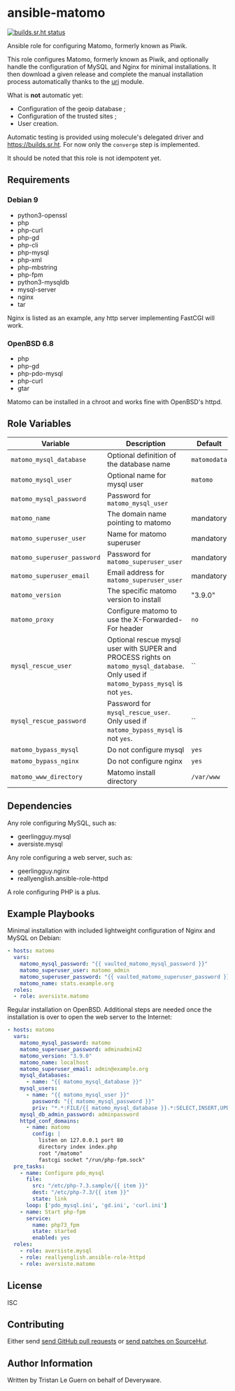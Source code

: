 # ansible-matomo

[![builds.sr.ht status](https://builds.sr.ht/~tleguern/ansible-matomo.svg)](https://builds.sr.ht/~tleguern/ansible-matomo?)

Ansible role for configuring Matomo, formerly known as Piwik.

This role configures Matomo, formerly known as Piwik, and optionally handle the configuration of MySQL and Nginx for minimal installations.
It then download a given release and complete the manual installation process automatically thanks to the [uri](https://docs.ansible.com/ansible/latest/collections/ansible/builtin/uri_module.html) module.

What is **not** automatic yet:

- Configuration of the geoip database ;
- Configuration of the trusted sites ;
- User creation.

Automatic testing is provided using molecule's delegated driver and https://builds.sr.ht.
For now only the `converge` step is implemented.

It should be noted that this role is not idempotent yet.

## Requirements

### Debian 9

- python3-openssl
- php
- php-curl
- php-gd
- php-cli
- php-mysql
- php-xml
- php-mbstring
- php-fpm
- python3-mysqldb
- mysql-server
- nginx
- tar

Nginx is listed as an example, any http server implementing FastCGI will work.

### OpenBSD 6.8

- php
- php-gd
- php-pdo-mysql
- php-curl
- gtar

Matomo can be installed in a chroot and works fine with OpenBSD's httpd.

## Role Variables

| Variable | Description | Default |
|----------|-------------|---------|
| `matomo_mysql_database` | Optional definition of the database name | `matomodata` |
| `matomo_mysql_user` | Optional name for mysql user | `matomo` |
| `matomo_mysql_password` | Password for `matomo_mysql_user` | |
| `matomo_name` | The domain name pointing to matomo | mandatory |
| `matomo_superuser_user` | Name for matomo superuser | mandatory |
| `matomo_superuser_password` | Password for `matomo_superuser_user` | mandatory |
| `matomo_superuser_email` | Email address for `matomo_superuser_user` | mandatory |
| `matomo_version` | The specific matomo version to install | "3.9.0" |
| `matomo_proxy` | Configure matomo to use the X-Forwarded-For header | `no` |
| `mysql_rescue_user` | Optional rescue mysql user with SUPER and PROCESS rights on `matomo_mysql_database`. Only used if `matomo_bypass_mysql` is not `yes`. | `` |
| `mysql_rescue_password` | Password for `mysql_rescue_user`. Only used if `matomo_bypass_mysql` is not `yes`. | `` |
| `matomo_bypass_mysql` | Do not configure mysql | `yes` |
| `matomo_bypass_nginx` | Do not configure nginx | `yes` |
| `matomo_www_directory` | Matomo install directory | `/var/www` |

## Dependencies

Any role configuring MySQL, such as:

- geerlingguy.mysql
- aversiste.mysql

Any role configuring a web server, such as:

- geerlingguy.nginx
- reallyenglish.ansible-role-httpd

A role configuring PHP is a plus.

## Example Playbooks

Minimal installation with included lightweight configuration of Nginx and MySQL on Debian:

```yml
- hosts: matomo
  vars:
    matomo_mysql_password: "{{ vaulted_matomo_mysql_password }}"
    matomo_superuser_user: matomo_admin
    matomo_superuser_password: "{{ vaulted_matomo_superuser_password }}"
    matomo_name: stats.example.org
  roles:
  - role: aversiste.matomo
```

Regular installation on OpenBSD. Additional steps are needed once the installation is over to open the web server to the Internet:

```yml
- hosts: matomo
  vars:
    matomo_mysql_password: matomo
    matomo_superuser_password: adminadmin42
    matomo_version: "3.9.0"
    matomo_name: localhost
    matomo_superuser_email: admin@example.org
    mysql_databases:
      - name: "{{ matomo_mysql_database }}"
    mysql_users:
      - name: "{{ matomo_mysql_user }}"
        password: "{{ matomo_mysql_password }}"
        priv: "*.*:FILE/{{ matomo_mysql_database }}.*:SELECT,INSERT,UPDATE,DELETE,CREATE,DROP,ALTER,CREATE\ TEMPORARY\ TABLES,LOCK\ TABLES"
    mysql_db_admin_password: adminpassword
    httpd_conf_domains:
      - name: matomo
        config: |
          listen on 127.0.0.1 port 80
          directory index index.php
          root "/matomo"
          fastcgi socket "/run/php-fpm.sock"
  pre_tasks:
    - name: Configure pdo_mysql
      file:
        src: "/etc/php-7.3.sample/{{ item }}"
        dest: "/etc/php-7.3/{{ item }}"
        state: link
      loop: ['pdo_mysql.ini', 'gd.ini', 'curl.ini']
    - name: Start php-fpm
      service:
        name: php73_fpm
        state: started
        enabled: yes
  roles:
    - role: aversiste.mysql
    - role: reallyenglish.ansible-role-httpd
    - role: aversiste.matomo
```

## License

ISC

## Contributing

Either send [send GitHub pull requests](https://github.com/Aversiste/ansible-matomo) or [send patches on SourceHut](https://lists.sr.ht/~tleguern/misc).

## Author Information

Written by Tristan Le Guern on behalf of Deveryware.
